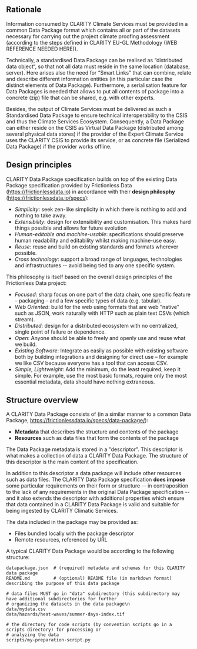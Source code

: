 ## Rationale
Information consumed by CLARITY Climate Services must be provided in a common Data Package format which contains all or part of the datasets necessary for carrying out the project climate proofing assessment (according to the steps defined in CLARITY EU-GL Methodology (WEB REFERENCE NEEDED HERE)).

Technically, a standardised Data Package can be realised as “distributed data object“, so that not all data must reside in the same location (database, server). Here arises also the need for “Smart Links” that can combine, relate and describe different information entities (in this particular case the distinct elements of Data Package). Furthermore, a serialisation feature for Data Packages is needed that allows to put all contents of package into a concrete (zip) file that can be shared, e.g. with other experts.

Besides, the output of Climate Services must be delivered as such a Standardised Data Package to ensure technical interoperability to the CSIS and thus the Climate Services Ecosystem. Consequently, a Data Package can either reside on the CSIS as Virtual Data Package (distributed among several physical data stores) if the provider of the Expert Climate Service uses the CLARITY CSIS to provide its service, or as concrete file (Serialized Data Package) if the provider works offline.

## Design principles
CLARITY Data Package specification builds on top of the existing Data Package specification provided by Frictionless Data (https://frictionlessdata.io) in accordance with their **design philosphy** (https://frictionlessdata.io/specs):
* _Simplicity_: seek zen-like simplicity in which there is nothing to add and nothing to take away.
* _Extensibility_: design for extensibility and customisation. This makes hard things possible and allows for future evolution
* _Human-editable and machine-usable_: specifications should preserve human readability and editability whilst making machine-use easy.
* _Reuse_: reuse and build on existing standards and formats wherever possible.
* _Cross technology_: support a broad range of languages, technologies and infrastructures -- avoid being tied to any one specific system.

This philosophy is itself based on the overall design principles of the Frictionless Data project:
* _Focused_: sharp focus on one part of the data chain, one specific feature – packaging – and a few specific types of data (e.g. tabular).
* _Web Oriented_: build for the web using formats that are web "native" such as JSON, work naturally with HTTP such as plain text CSVs (which stream).
* _Distributed_: design for a distributed ecosystem with no centralized, single point of failure or dependence.
* _Open_: Anyone should be able to freely and openly use and reuse what we build.
* _Existing Software_: Integrate as easily as possible with existing software both by building integrations and designing for direct use – for example we like CSV because everyone has a tool that can access CSV.
* _Simple, Lightweight_: Add the minimum, do the least required, keep it simple. For example, use the most basic formats, require only the most essential metadata, data should have nothing extraneous.


## Structure overview
A CLARITY Data Package consists of (in a similar manner to a common Data Package, https://frictionlessdata.io/specs/data-package/):

* **Metadata** that describes the structure and contents of the package
* **Resources** such as data files that form the contents of the package

The Data Package metadata is stored in a "descriptor". This descriptor is what makes a collection of data a CLARITY Data Package. The structure of this descriptor is the main content of the specification.

In addition to this descriptor a data package will include other resources such as data files. The CLARITY Data Package specification **does impose** some particular requirements on their form or structure -- in contraposition to the lack of any requirements in the original Data Package specification -- and it also extends the descriptor with additional properties which ensure that data contained in a CLARITY Data Package is valid and suitable for being ingested by CLARITY Climatic Services.

The data included in the package may be provided as:
* Files bundled locally with the package descriptor
* Remote resources, referenced by URL


A typical CLARITY Data Package would be according to the following structure:

```
datapackage.json  # (required) metadata and schemas for this CLARITY data package
README.md         # (optional) README file (in markdown format) describing the purpose of this data package

# data files MUST go in "data" subdirectory (this subdirectory may have additional subdirectories for further
# organizing the datasets in the data package\n
data/mydata.csv
data/hazards/heat-waves/summer-days-index.tif

# the directory for code scripts (by convention scripts go in a scripts directory) for processing or 
# analyzing the data
scripts/my-preparation-script.py
```

